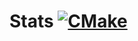 # Stats [![CMake](https://img.shields.io/github/actions/workflow/status/kiddersmxj/stats/cmake.yml?style=for-the-badge)](https://github.com/kiddersmxj/stats/actions/workflows/cmake.yml)

